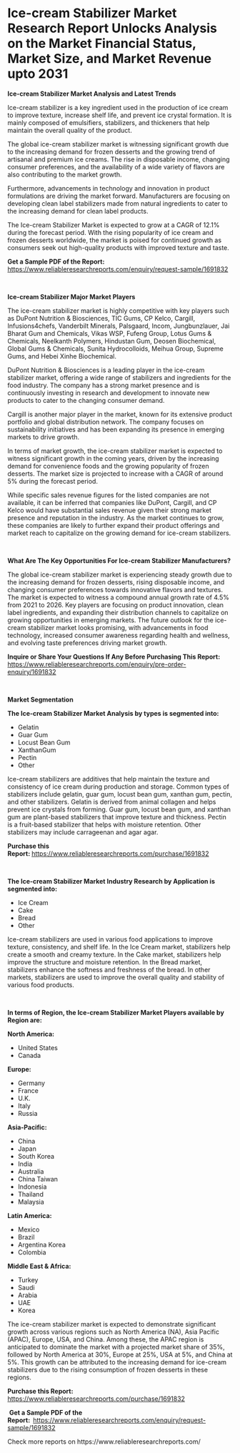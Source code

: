 <p><h1>Ice-cream Stabilizer Market Research Report Unlocks Analysis on the Market Financial Status, Market Size, and Market Revenue upto 2031</h1></p><p><strong>Ice-cream Stabilizer Market Analysis and Latest Trends</strong></p>
<p><p>Ice-cream stabilizer is a key ingredient used in the production of ice cream to improve texture, increase shelf life, and prevent ice crystal formation. It is mainly composed of emulsifiers, stabilizers, and thickeners that help maintain the overall quality of the product.</p><p>The global ice-cream stabilizer market is witnessing significant growth due to the increasing demand for frozen desserts and the growing trend of artisanal and premium ice creams. The rise in disposable income, changing consumer preferences, and the availability of a wide variety of flavors are also contributing to the market growth.</p><p>Furthermore, advancements in technology and innovation in product formulations are driving the market forward. Manufacturers are focusing on developing clean label stabilizers made from natural ingredients to cater to the increasing demand for clean label products.</p><p>The Ice-cream Stabilizer Market is expected to grow at a CAGR of 12.1% during the forecast period. With the rising popularity of ice cream and frozen desserts worldwide, the market is poised for continued growth as consumers seek out high-quality products with improved texture and taste.</p></p>
<p><strong>Get a Sample PDF of the Report:&nbsp;</strong> <a href="https://www.reliableresearchreports.com/enquiry/request-sample/1691832">https://www.reliableresearchreports.com/enquiry/request-sample/1691832</a></p>
<p>&nbsp;</p>
<p><strong>Ice-cream Stabilizer Major Market Players</strong></p>
<p><p>The ice-cream stabilizer market is highly competitive with key players such as DuPont Nutrition & Biosciences, TIC Gums, CP Kelco, Cargill, Infusions4chefs, Vanderbilt Minerals, Palsgaard, Incom, Jungbunzlauer, Jai Bharat Gum and Chemicals, Vikas WSP, Fufeng Group, Lotus Gums & Chemicals, Neelkanth Polymers, Hindustan Gum, Deosen Biochemical, Global Gums & Chemicals, Sunita Hydrocolloids, Meihua Group, Supreme Gums, and Hebei Xinhe Biochemical.</p><p>DuPont Nutrition & Biosciences is a leading player in the ice-cream stabilizer market, offering a wide range of stabilizers and ingredients for the food industry. The company has a strong market presence and is continuously investing in research and development to innovate new products to cater to the changing consumer demand.</p><p>Cargill is another major player in the market, known for its extensive product portfolio and global distribution network. The company focuses on sustainability initiatives and has been expanding its presence in emerging markets to drive growth.</p><p>In terms of market growth, the ice-cream stabilizer market is expected to witness significant growth in the coming years, driven by the increasing demand for convenience foods and the growing popularity of frozen desserts. The market size is projected to increase with a CAGR of around 5% during the forecast period.</p><p>While specific sales revenue figures for the listed companies are not available, it can be inferred that companies like DuPont, Cargill, and CP Kelco would have substantial sales revenue given their strong market presence and reputation in the industry. As the market continues to grow, these companies are likely to further expand their product offerings and market reach to capitalize on the growing demand for ice-cream stabilizers.</p></p>
<p>&nbsp;</p>
<p><strong>What Are The Key Opportunities For Ice-cream Stabilizer Manufacturers?</strong></p>
<p><p>The global ice-cream stabilizer market is experiencing steady growth due to the increasing demand for frozen desserts, rising disposable income, and changing consumer preferences towards innovative flavors and textures. The market is expected to witness a compound annual growth rate of 4.5% from 2021 to 2026. Key players are focusing on product innovation, clean label ingredients, and expanding their distribution channels to capitalize on growing opportunities in emerging markets. The future outlook for the ice-cream stabilizer market looks promising, with advancements in food technology, increased consumer awareness regarding health and wellness, and evolving taste preferences driving market growth.</p></p>
<p><strong>Inquire or Share Your Questions If Any Before Purchasing This Report:</strong> <a href="https://www.reliableresearchreports.com/enquiry/pre-order-enquiry/1691832">https://www.reliableresearchreports.com/enquiry/pre-order-enquiry/1691832</a></p>
<p>&nbsp;</p>
<p><strong>Market Segmentation</strong></p>
<p><strong>The Ice-cream Stabilizer Market Analysis by types is segmented into:</strong></p>
<p><ul><li>Gelatin</li><li>Guar Gum</li><li>Locust Bean Gum</li><li>XanthanGum</li><li>Pectin</li><li>Other</li></ul></p>
<p><p>Ice-cream stabilizers are additives that help maintain the texture and consistency of ice cream during production and storage. Common types of stabilizers include gelatin, guar gum, locust bean gum, xanthan gum, pectin, and other stabilizers. Gelatin is derived from animal collagen and helps prevent ice crystals from forming. Guar gum, locust bean gum, and xanthan gum are plant-based stabilizers that improve texture and thickness. Pectin is a fruit-based stabilizer that helps with moisture retention. Other stabilizers may include carrageenan and agar agar.</p></p>
<p><strong>Purchase this Report:&nbsp;</strong><a href="https://www.reliableresearchreports.com/purchase/1691832">https://www.reliableresearchreports.com/purchase/1691832</a></p>
<p>&nbsp;</p>
<p><strong>The Ice-cream Stabilizer Market Industry Research by Application is segmented into:</strong></p>
<p><ul><li>Ice Cream</li><li>Cake</li><li>Bread</li><li>Other</li></ul></p>
<p><p>Ice-cream stabilizers are used in various food applications to improve texture, consistency, and shelf life. In the Ice Cream market, stabilizers help create a smooth and creamy texture. In the Cake market, stabilizers help improve the structure and moisture retention. In the Bread market, stabilizers enhance the softness and freshness of the bread. In other markets, stabilizers are used to improve the overall quality and stability of various food products.</p></p>
<p>&nbsp;</p>
<p><strong>In terms of Region, the Ice-cream Stabilizer Market Players available by Region are:</strong></p>
<p>
    <p> <strong> North America: </strong>
        <ul>
            <li>United States</li>
            <li>Canada</li>
        </ul>
        </p> 
    <p> <strong> Europe: </strong>
        <ul>
            <li>Germany</li>
            <li>France</li>
            <li>U.K.</li>
            <li>Italy</li>
            <li>Russia</li>
        </ul>
        </p> 
    <p> <strong> Asia-Pacific: </strong>
        <ul>
            <li>China</li>
            <li>Japan</li>
            <li>South Korea</li>
            <li>India</li>
            <li>Australia</li>
            <li>China Taiwan</li>
            <li>Indonesia</li>
            <li>Thailand</li>
            <li>Malaysia</li>
        </ul>
        </p> 
    <p> <strong> Latin America: </strong>
        <ul>
            <li>Mexico</li>
            <li>Brazil</li>
            <li>Argentina Korea</li>
            <li>Colombia</li>
        </ul>
        </p> 
    <p> <strong> Middle East & Africa: </strong>
        <ul>
            <li>Turkey</li>
            <li>Saudi</li>
            <li>Arabia</li>
            <li>UAE</li>
            <li>Korea</li>
        </ul>
    </p>
    </p>
<p><p>The ice-cream stabilizer market is expected to demonstrate significant growth across various regions such as North America (NA), Asia Pacific (APAC), Europe, USA, and China. Among these, the APAC region is anticipated to dominate the market with a projected market share of 35%, followed by North America at 30%, Europe at 25%, USA at 5%, and China at 5%. This growth can be attributed to the increasing demand for ice-cream stabilizers due to the rising consumption of frozen desserts in these regions.</p></p>
<p><strong>Purchase this Report: </strong><a href="https://www.reliableresearchreports.com/purchase/1691832">https://www.reliableresearchreports.com/purchase/1691832</a></p>
<p>&nbsp;<strong>Get a Sample PDF of the Report:&nbsp;&nbsp;</strong><a href="https://www.reliableresearchreports.com/enquiry/request-sample/1691832">https://www.reliableresearchreports.com/enquiry/request-sample/1691832</a></p>
<p><strong></strong></p>
<p>Check more reports on https://www.reliableresearchreports.com/</p>